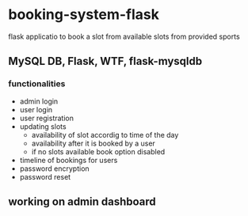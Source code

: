 # booking-system-flask

flask applicatio to book a slot from available slots from provided sports

## MySQL DB, Flask, WTF, flask-mysqldb

### functionalities

- admin login
- user login
- user registration
- updating slots
  - availability of slot accordig to time of the day
  - availability after it is booked by a user
  - if no slots available book option disabled
- timeline of bookings for users
- password encryption
- password reset

## working on admin dashboard
